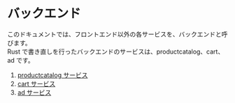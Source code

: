 # バックエンド

このドキュメントでは、フロントエンド以外の各サービスを、バックエンドと呼びます。  
Rust で書き直しを行ったバックエンドのサービスは、productcatalog、cart、ad です。

1. [productcatalog サービス](./productcatalog.md)
1. [cart サービス](./2.cart.md)
1. [ad サービス](./3.ad.md)
